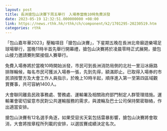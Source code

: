```yaml
---
layout: post
title: 長洲搶包山決賽下周五舉行　入場券當晚10時免費派發
date: 2023-05-19 12:32:51.000000000 +08:00
link: https://news.rthk.hk/rthk/ch/component/k2/1701295-20230519.htm
categories: rthk
---
```


「包山嘉年華2023」壓軸項目「搶包山決賽」，下星期五晚在長洲北帝廟遊樂場足球場舉行，當晚11時半首先舉行開幕禮，搶包山決賽將於凌晨零時正式展開，搶包山接力邀請賽則緊接個人賽舉行。

免費入場券將於當晚10時開始派發，市民可到長洲消防局側的北社一里沿冰廠路排隊輪候，每名市民可獲派入場券一張，先到先得，額滿即止。已取得入場券的市民須按警方及大會工作人員指示，於晚上10時半起，順序進入第一至第四區域觀賞賽事，共可容納1400人。

大會聯同離島民政事務處、警務處、運輸署及相關政府部門制定人群管理措施。運輸署會密切留意市民對公共運輸服務的需求，與渡輪及巴士公司保持緊密聯絡，作出適當安排。

搶包山決賽有12名選手角逐，如果受惡劣天氣包括雷暴影響，搶包山決賽將會取消，大會將按章程所列載的安排，以選拔賽成績決定名次。
